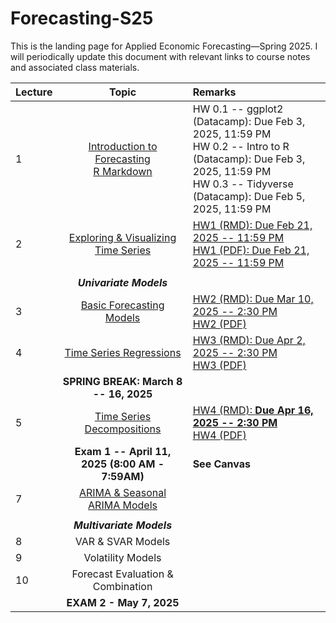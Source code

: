 # Forecasting-S25
This is the landing page for Applied Economic Forecasting—Spring 2025. I will periodically update this document with relevant links to course notes and associated class materials.

| Lecture | Topic                                	                        |  Remarks                                	                        |
|---------	|:-----------------------------------------------------------:| :----------------------------------------------------------------|  
| 1       	| [Introduction to Forecasting](Lecture/L1/1.Intro_Time_Series.pdf) <br> [R Markdown](https://htmlpreview.github.io/?https://github.com/Shamar-Stewart/Forecasting-S25/blob/c7b8931cc74946d9682f194164781896a7b352e1/Lecture/L1/RMarkdown_Intro.html) 	| HW 0.1 -- ggplot2 (Datacamp): Due Feb 3, 2025, 11:59 PM <br> HW 0.2 -- Intro to R (Datacamp): Due Feb 3, 2025, 11:59 PM <br> HW 0.3 -- Tidyverse (Datacamp): Due Feb 5, 2025, 11:59 PM                               |  
| 2       	|     [Exploring & Visualizing Time Series](Lecture/L2/2-Visualizing-Time-Series.pdf)     	|  [HW1 (RMD): Due Feb 21, 2025 -- 11:59 PM](HW/HW1/AAEC_4484-AAEC_STAT-5484_HW1_S25.Rmd) <br> [HW1 (PDF): Due Feb 21, 2025 -- 11:59 PM](HW/HW1/AAEC_4484-AAEC_STAT-5484_HW1_S25.pdf) |
|         	|                                              	|                                |
|         	|           ***Univariate Models***           	|                                |
| 3       	|           [Basic Forecasting Models](Lecture/L3/3.Evaluation_of_Basic_Forecasting_Models.pdf)          	|  [HW2 (RMD): Due Mar 10, 2025 -- 2:30 PM](HW/HW2/AAEC_4484-AAEC_STAT-5484_HW2_S25_Empty.Rmd) <br> [HW2 (PDF)](HW/HW2/AAEC_4484-AAEC_STAT-5484_HW2_S25_Empty.pdf)                              |
| 4       	|   [Time Series Regressions](Lecture/L4/4.Linear_and_Dynamic_Time_Series_Regressions.pdf)  	| [HW3 (RMD): Due Apr 2, 2025 -- 2:30 PM](HW/HW3/AAEC_4484-AAEC_STAT-5484_HW3_S25_Empty.Rmd) <br> [HW3 (PDF)](HW/HW3/AAEC_4484-AAEC_STAT-5484_HW3_S25_Empty.pdf)                               |
|         	|     **SPRING BREAK: March 8 -- 16, 2025**    	|                                |
| 5       	|          [Time Series Decompositions](Lecture/L5/5.Time_Series_Decomposition.pdf)         	| [HW4 (RMD): **Due Apr 16, 2025 -- 2:30 PM**](HW/HW4/AAEC_4484-AAEC_STAT-5484_HW4_S25_Empty.Rmd) <br> [HW4 (PDF)](HW/HW4/AAEC_4484-AAEC_STAT-5484_HW4_S25_Empty.pdf)                               |
|         	|         **Exam 1 -- April 11, 2025 (8:00 AM - 7:59AM)**         	|   **See Canvas**                             |
| 7       	|        [ARIMA & Seasonal ARIMA Models](Lecture/L7/7.ARIMA_Models.pdf)        	|                                |
|         	|                                              	|                                |
|         	|          ***Multivariate Models***          	|                                |
| 8       	|              VAR & SVAR Models              	|                                 |     
| 9       	|              Volatility Models              	|                                |
| 10      	|      Forecast Evaluation & Combination      	|                                 |        
|         	|           **EXAM 2 - May 7, 2025**          	|                                |    
